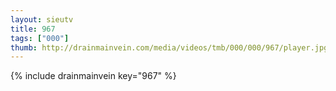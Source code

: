 ```yaml
--- 
layout: sieutv
title: 967
tags: ["000"]
thumb: http://drainmainvein.com/media/videos/tmb/000/000/967/player.jpg
---
```

{% include drainmainvein key="967" %} 
